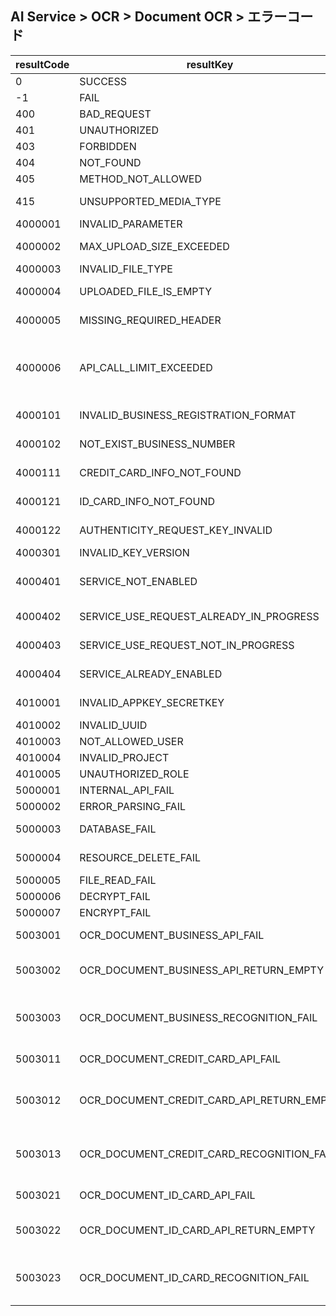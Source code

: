 ## AI Service > OCR > Document OCR > エラーコード

| resultCode | resultKey                                 | resultMessage                                                                              |
|------------|-------------------------------------------|--------------------------------------------------------------------------------------------|
| 0          | SUCCESS                                   | SUCCESS                                                                                    |
| -1         | FAIL                                      | Unknown error.                                                                             |
| 400        | BAD_REQUEST                               | Bad Request                                                                                |
| 401        | UNAUTHORIZED                              | Unauthorized                                                                               |
| 403        | FORBIDDEN                                 | Forbidden                                                                                  |
| 404        | NOT_FOUND                                 | Not Found                                                                                  |
| 405        | METHOD_NOT_ALLOWED                        | Method Not Allowed                                                                         |
| 415        | UNSUPPORTED_MEDIA_TYPE                    | Unsupported Media Type                                                                     |
| 4000001    | INVALID_PARAMETER                         | Invalid parameter.                                                                         |
| 4000002    | MAX_UPLOAD_SIZE_EXCEEDED                  | Max upload file size exceeded.                                                             |
| 4000003    | INVALID_FILE_TYPE                         | Invalid file type.                                                                         |
| 4000004    | UPLOADED_FILE_IS_EMPTY                    | Uploaded file is empty.                                                                    |
| 4000005    | MISSING_REQUIRED_HEADER                   | Required headers is missing.                                                               |
| 4000006    | API_CALL_LIMIT_EXCEEDED                   | Api call limit exceeded, If you need to adjust the limit, please contact customer service. |
| 4000101    | INVALID_BUSINESS_REGISTRATION_FORMAT      | Invalid business registration format.                                                      |
| 4000102    | NOT_EXIST_BUSINESS_NUMBER                 | Business number that does not exist.                                                       |
| 4000111    | CREDIT_CARD_INFO_NOT_FOUND                | Credit card info not found.                                                                |
| 4000121    | ID_CARD_INFO_NOT_FOUND                    | Id card info not found.                                                                    |
| 4000122    | AUTHENTICITY_REQUEST_KEY_INVALID          | Request Key is invalid or expired.                                                         |
| 4000301    | INVALID_KEY_VERSION                       | Invalid key version.                                                                       |
| 4000401    | SERVICE_NOT_ENABLED                       | Service not enabled. Please submit service use request.                                    |
| 4000402    | SERVICE_USE_REQUEST_ALREADY_IN_PROGRESS   | Service use request already in progress.                                                   |
| 4000403    | SERVICE_USE_REQUEST_NOT_IN_PROGRESS       | Service use request not in progress.                                                       |
| 4000404    | SERVICE_ALREADY_ENABLED                   | Service already enabled.                                                                   |
| 4010001    | INVALID_APPKEY_SECRETKEY                  | Invalid appKey or secretKey.                                                               |
| 4010002    | INVALID_UUID                              | Invalid uuid.                                                                              |
| 4010003    | NOT_ALLOWED_USER                          | Not allowed user.                                                                          |
| 4010004    | INVALID_PROJECT                           | Invalid project.                                                                           |
| 4010005    | UNAUTHORIZED_ROLE                         | Unauthorized role.                                                                         |
| 5000001    | INTERNAL_API_FAIL                         | Internal Api fail.                                                                         |
| 5000002    | ERROR_PARSING_FAIL                        | Error parsing fail.                                                                        |
| 5000003    | DATABASE_FAIL                             | Database server error.                                                                     |
| 5000004    | RESOURCE_DELETE_FAIL                      | All or some resource delete fail.                                                          |
| 5000005    | FILE_READ_FAIL                            | File read fail.                                                                            |
| 5000006    | DECRYPT_FAIL                              | Decrypt fail.                                                                              |
| 5000007    | ENCRYPT_FAIL                              | Encrypt fail.                                                                              |
| 5003001    | OCR_DOCUMENT_BUSINESS_API_FAIL            | Document(business) OCR Api fail.                                                           |
| 5003002    | OCR_DOCUMENT_BUSINESS_API_RETURN_EMPTY    | Document(business) OCR Api returned empty body.                                            |
| 5003003    | OCR_DOCUMENT_BUSINESS_RECOGNITION_FAIL    | Document(business) OCR failed to recognize the document.                                   |
| 5003011    | OCR_DOCUMENT_CREDIT_CARD_API_FAIL         | Document(credit card) OCR Api fail.                                                        |
| 5003012    | OCR_DOCUMENT_CREDIT_CARD_API_RETURN_EMPTY | Document(credit card) OCR Api returned empty body.                                         |
| 5003013    | OCR_DOCUMENT_CREDIT_CARD_RECOGNITION_FAIL | Document(credit card) OCR failed to recognize the document.                                |
| 5003021    | OCR_DOCUMENT_ID_CARD_API_FAIL             | Document(id card) OCR Api fail.                                                            |
| 5003022    | OCR_DOCUMENT_ID_CARD_API_RETURN_EMPTY     | Document(id card) OCR Api returned empty body.                                             |
| 5003023    | OCR_DOCUMENT_ID_CARD_RECOGNITION_FAIL     | Document(id card) OCR failed to recognize the document.                                    |
